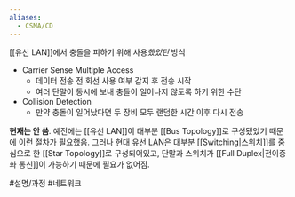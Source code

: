 ```yaml
---
aliases:
  - CSMA/CD
---
```

[[유선 LAN]]에서 충돌을 피하기 위해 사용*했었던* 방식
- Carrier Sense Multiple Access
	- 데이터 전송 전 회선 사용 여부 감지 후 전송 시작
	- 여러 단말이 동시에 보내 충돌이 일어나지 않도록 하기 위한 수단
- Collision Detection
	- 만약 충돌이 일어났다면 두 장비 모두 랜덤한 시간 이후 다시 전송

**현재는 안 씀**.
예전에는 [[유선 LAN]]이 대부분 [[Bus Topology]]로 구성됐었기 때문에 이런 절차가 필요했음.
그러나 현대 유선 LAN은 대부분 [[Switching|스위치]]를 중심으로 한 [[Star Topology]]로 구성되어있고, 단말과 스위치가 [[Full Duplex|전이중화 통신]]이 가능하기 때문에 필요가 없어짐.

#설명/과정 #네트워크 